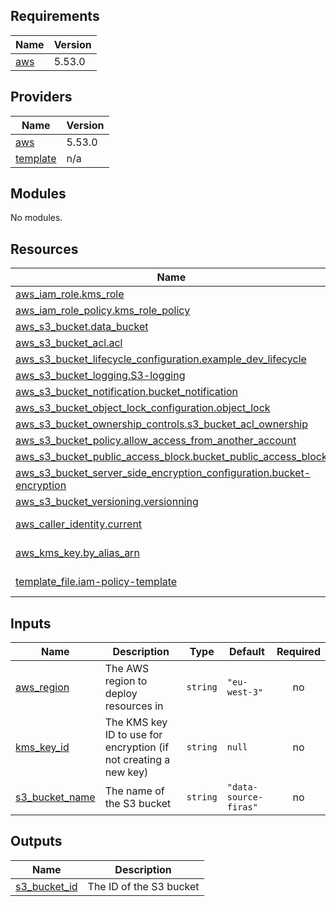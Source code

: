 <!-- BEGIN_TF_DOCS -->
## Requirements

| Name | Version |
|------|---------|
| <a name="requirement_aws"></a> [aws](#requirement\_aws) | 5.53.0 |

## Providers

| Name | Version |
|------|---------|
| <a name="provider_aws"></a> [aws](#provider\_aws) | 5.53.0 |
| <a name="provider_template"></a> [template](#provider\_template) | n/a |

## Modules

No modules.

## Resources

| Name | Type |
|------|------|
| [aws_iam_role.kms_role](https://registry.terraform.io/providers/hashicorp/aws/5.53.0/docs/resources/iam_role) | resource |
| [aws_iam_role_policy.kms_role_policy](https://registry.terraform.io/providers/hashicorp/aws/5.53.0/docs/resources/iam_role_policy) | resource |
| [aws_s3_bucket.data_bucket](https://registry.terraform.io/providers/hashicorp/aws/5.53.0/docs/resources/s3_bucket) | resource |
| [aws_s3_bucket_acl.acl](https://registry.terraform.io/providers/hashicorp/aws/5.53.0/docs/resources/s3_bucket_acl) | resource |
| [aws_s3_bucket_lifecycle_configuration.example_dev_lifecycle](https://registry.terraform.io/providers/hashicorp/aws/5.53.0/docs/resources/s3_bucket_lifecycle_configuration) | resource |
| [aws_s3_bucket_logging.S3-logging](https://registry.terraform.io/providers/hashicorp/aws/5.53.0/docs/resources/s3_bucket_logging) | resource |
| [aws_s3_bucket_notification.bucket_notification](https://registry.terraform.io/providers/hashicorp/aws/5.53.0/docs/resources/s3_bucket_notification) | resource |
| [aws_s3_bucket_object_lock_configuration.object_lock](https://registry.terraform.io/providers/hashicorp/aws/5.53.0/docs/resources/s3_bucket_object_lock_configuration) | resource |
| [aws_s3_bucket_ownership_controls.s3_bucket_acl_ownership](https://registry.terraform.io/providers/hashicorp/aws/5.53.0/docs/resources/s3_bucket_ownership_controls) | resource |
| [aws_s3_bucket_policy.allow_access_from_another_account](https://registry.terraform.io/providers/hashicorp/aws/5.53.0/docs/resources/s3_bucket_policy) | resource |
| [aws_s3_bucket_public_access_block.bucket_public_access_block](https://registry.terraform.io/providers/hashicorp/aws/5.53.0/docs/resources/s3_bucket_public_access_block) | resource |
| [aws_s3_bucket_server_side_encryption_configuration.bucket-encryption](https://registry.terraform.io/providers/hashicorp/aws/5.53.0/docs/resources/s3_bucket_server_side_encryption_configuration) | resource |
| [aws_s3_bucket_versioning.versionning](https://registry.terraform.io/providers/hashicorp/aws/5.53.0/docs/resources/s3_bucket_versioning) | resource |
| [aws_caller_identity.current](https://registry.terraform.io/providers/hashicorp/aws/5.53.0/docs/data-sources/caller_identity) | data source |
| [aws_kms_key.by_alias_arn](https://registry.terraform.io/providers/hashicorp/aws/5.53.0/docs/data-sources/kms_key) | data source |
| [template_file.iam-policy-template](https://registry.terraform.io/providers/hashicorp/template/latest/docs/data-sources/file) | data source |

## Inputs

| Name | Description | Type | Default | Required |
|------|-------------|------|---------|:--------:|
| <a name="input_aws_region"></a> [aws\_region](#input\_aws\_region) | The AWS region to deploy resources in | `string` | `"eu-west-3"` | no |
| <a name="input_kms_key_id"></a> [kms\_key\_id](#input\_kms\_key\_id) | The KMS key ID to use for encryption (if not creating a new key) | `string` | `null` | no |
| <a name="input_s3_bucket_name"></a> [s3\_bucket\_name](#input\_s3\_bucket\_name) | The name of the S3 bucket | `string` | `"data-source-firas"` | no |

## Outputs

| Name | Description |
|------|-------------|
| <a name="output_s3_bucket_id"></a> [s3\_bucket\_id](#output\_s3\_bucket\_id) | The ID of the S3 bucket |
<!-- END_TF_DOCS -->